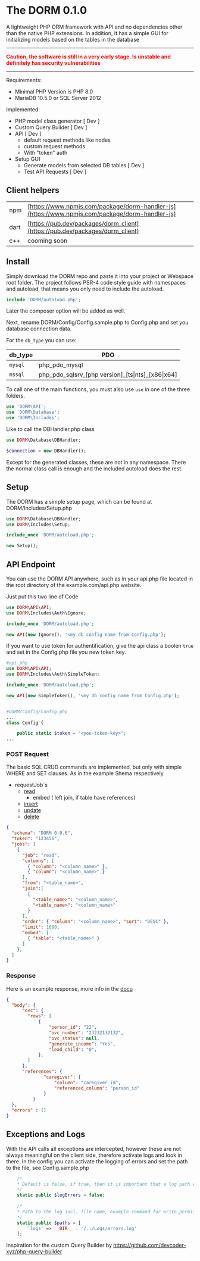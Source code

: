 # The DORM 0.1.0
A lightweight PHP ORM framework with API and no dependencies other than the native PHP extensions. In addition, it has a simple GUI for initializing models based on the tables in the database

***
**<font color="red">Caution, the software is still in a very early stage. Is unstable and definitely has security vulnerabilities</font>**
***

Requirements:
- Minimal PHP Version is PHP 8.0
- MariaDB 10.5.0 or SQL Server 2012 

Implemented:
- PHP model class generator [ Dev ]
- Custom Query Builder [ Dev ]
- API [ Dev ]
  - default request methods like nodes
  - custom request methods
  - With "token" auth
- Setup GUI
  - Generate models from selected DB tables [ Dev ]
  - Test API Requests [ Dev ]

## Client helpers

|  |  |
| ------- | --- |
| npm | [https://www.npmjs.com/package/dorm-handler-js](https://www.npmjs.com/package/dorm-handler-js)|
| dart | [https://pub.dev/packages/dorm_client](https://pub.dev/packages/dorm_client)|
| c++ | cooming soon|

## Install

Simply download the DORM repo and paste it into your project or Webspace root folder. The project follows PSR-4 code style guide with namespaces and autoload, that means you only need to include the autoload.

```php
include 'DORM/autoload.php';
```
Later the composer option will be added as well.

Next, rename DORM/Config/Config.sample.php to Config.php and set you database connection data.

For the `db_type` you can use:

| db_type | PDO |
| ------- | --- |
| `mysql` |  php\_pdo\_mysql   |
| `mssql` |  php\_pdo\_sqlsrv\_[php version]\_[ts\|nts]\_[x86\|x64]   |

To call one of the main functions, you must also use ``use`` in one of the three folders.

```php
use 'DORM\API';
use 'DORM\Database';
use 'DORM\Includes';
```
Like to call the DBHandler.php class
```php
use DORM\Database\DBHandler;

$connection = new DBHandler();
```

Except for the generated classes, these are not in any namespace. There the normal class call is enough and the included autoload does the rest.
## Setup
The DORM has a simple setup page, which can be found at DORM/Includes/Setup.php


```php
use DORM\Database\DBHandler;
use DORM\Includes\Setup;

include_once 'DORM/autoload.php';

new Setup();
```

## API Endpoint

You can use the DORM API anywhere, such as in your api.php file located in the root directory of the example.com/api.php website.

Just put this two line of Code

```php
use DORM\API\API;
use DORM\Includes\Auth\Ignore;

include_once 'DORM/autoload.php';

new API(new Ignore(), '<my db config name from Config.php');
```
If you want to use token for authentification, give the api class a boolen ```true``` and set in the Config.php file you new token key. 
```php
#api.php
use DORM\API\API;
use DORM\Includes\Auth\SimpleToken;

include_once 'DORM/autoload.php';

new API(new SimpleToken(), '<my db config name from Config.php');


#DORM/Config/Config.php
...
class Config {

    public static $token = "<you-token-key>";
...

```
### POST Request

The basic SQL CRUD commands are implemented, but only with simple WHERE and SET clauses. As in the example Shema respectively
- requestJob´s
  - [read](https://github.com/karolisdailidonis/DORM/blob/main/doc/Job%20-%20Read.md)
    - embed ( left join, if table have references)
  - [insert](https://github.com/karolisdailidonis/DORM/blob/main/doc/Job%20-%20Insert.md)
  - [update](https://github.com/karolisdailidonis/DORM/blob/main/doc/Job%20-%20Update.md)
  - [delete](https://github.com/karolisdailidonis/DORM/blob/main/doc/Job%20-%20Delete.md)
```json
{
  "schema": "DORM 0.0.6",
  "token": "123456",
  "jobs": [
    {
      "job": "read",
      "columns": [
        { "column": "<column_name>" },
        { "column": "<column_name>" }
      ],
      "from": "<table_name>",
      "join":[
        { 
          "<table_name>": "<column_name>",
          "<table_name>": "<column_name>"
        }
      ],
      "order": { "column": "<column_name>", "sort": "DESC" },
      "limit": 1000, 
      "embed": [
        { "table": "<table_name>" }
      ]
    },
  ]
}
```

### Response
Here is an example response, more info in the [docu](https://github.com/karolisdailidonis/DORM/blob/main/doc/Responses.md)
```json
{ 
  "body": {
      "ovc": {
        "rows": [
            {
                "person_id": "22",
                "ovc_number": "23232132132",
                "ovc_status": null,
                "generate_income": "Yes",
                "lead_child": "0",
            },
        ]
      },
      "references": {
              "caregiver": {
                  "column": "caregiver_id",
                  "referenced_column": "person_id"
              }
          }
  },
  "errors" : []      
}
```


## Exceptions and Logs
With the API calls all exceptions are intercepted, however these are not always meaningful on the client side, therefore activate logs and look in there.
In the config you can activate the logging of errors and set the path to the file, see Config.sample.php

```php
    /*
    * Default is false, if true, then it is important that a log path exists and write permissions are available 
    */
    static public $logErrors = false;
    
    /*
    * Path to the log incl. file name, example command for write permission: chown -R www-data Logs
    */
    static public $paths = [
        'logs' => __DIR__ . '/../Logs/errors.log'
    ];
```



Inspiration for the custom Query Builder by
https://github.com/devcoder-xyz/php-query-builder
